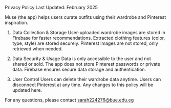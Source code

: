 

Privacy Policy                                       Last Updated: February 2025

Muse (the app) helps users curate outfits using their wardrobe and Pinterest inspiration.

1. Data Collection & Storage
User-uploaded wardrobe images are stored in Firebase for faster recommendations.
Extracted clothing features (color, type, style) are stored securely.
Pinterest images are not stored, only retrieved when needed.

3. Data Security & Usage
Data is only accessible to the user and not shared or sold.
The app does not store Pinterest passwords or private data.
Firebase ensures secure data storage and authentication.

4. User Control
Users can delete their wardrobe data anytime.
Users can disconnect Pinterest at any time.
Any changes to this policy will be updated here.

For any questions, please contact sarah224276@bue.edu.eg

